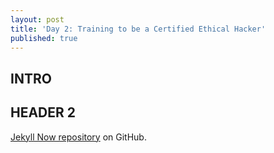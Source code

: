 ```yaml
---
layout: post
title: 'Day 2: Training to be a Certified Ethical Hacker'
published: true
---
```


## INTRO


## HEADER 2

[Jekyll Now repository](https://github.com/barryclark/jekyll-now)
 on GitHub.

